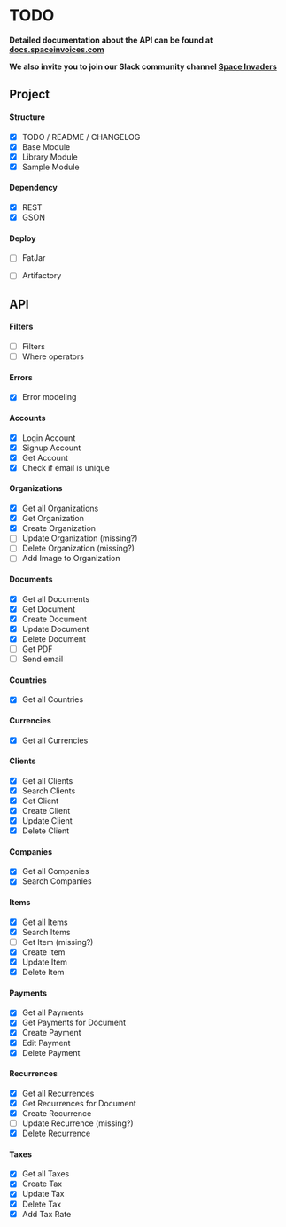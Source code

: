 # TODO

**Detailed documentation about the API can be found at [docs.spaceinvoices.com](http://docs.spaceinvoices.com)**

**We also invite you to join our Slack community channel [Space Invaders](http://joinslack.spaceinvoices.com)**

## Project

#### Structure
- [X] TODO / README / CHANGELOG
- [X] Base Module
- [X] Library Module
- [X] Sample Module

#### Dependency
- [X] REST
- [X] GSON

#### Deploy
- [ ] FatJar
- [ ] Artifactory


## API


#### Filters
- [ ] Filters
- [ ] Where operators

#### Errors
- [X] Error modeling


#### Accounts
- [X] Login Account
- [X] Signup Account
- [X] Get Account
- [X] Check if email is unique

#### Organizations
- [X] Get all Organizations
- [X] Get Organization
- [X] Create Organization
- [ ] Update Organization (missing?)
- [ ] Delete Organization (missing?)
- [ ] Add Image to Organization

#### Documents
- [X] Get all Documents
- [X] Get Document
- [X] Create Document
- [X] Update Document
- [X] Delete Document
- [ ] Get PDF
- [ ] Send email

#### Countries
- [X] Get all Countries

#### Currencies
- [X] Get all Currencies

#### Clients
- [X] Get all Clients
- [X] Search Clients
- [X] Get Client
- [X] Create Client
- [X] Update Client
- [X] Delete Client

#### Companies
- [X] Get all Companies
- [X] Search Companies

#### Items
- [X] Get all Items
- [X] Search Items
- [ ] Get Item (missing?)
- [X] Create Item
- [X] Update Item
- [X] Delete Item

#### Payments
- [X] Get all Payments
- [X] Get Payments for Document
- [X] Create Payment
- [X] Edit Payment
- [X] Delete Payment

#### Recurrences
- [X] Get all Recurrences
- [X] Get Recurrences for Document
- [X] Create Recurrence
- [ ] Update Recurrence (missing?)
- [X] Delete Recurrence

#### Taxes
- [X] Get all Taxes
- [X] Create Tax
- [X] Update Tax
- [X] Delete Tax
- [X] Add Tax Rate
